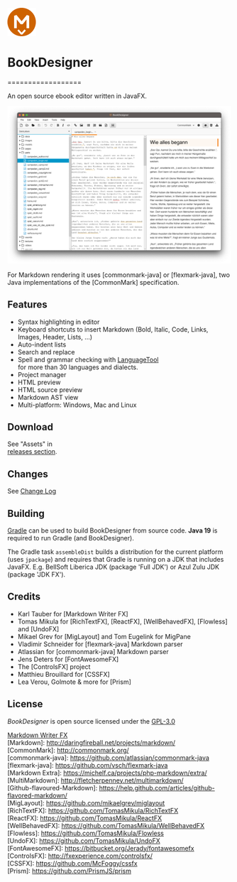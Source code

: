 ![BookDesigner](images/bookdesigner-64.png)  

# BookDesigner  
==================  

An open source ebook editor written in JavaFX.  

![BookDesigner Screenshot](images/screenshot.png)  

For Markdown rendering it uses [commonmark-java] or [flexmark-java],
two Java implementations of the [CommonMark] specification.  

Features  
--------  

  * Syntax highlighting in editor  
  * Keyboard shortcuts to insert Markdown (Bold, Italic, Code, Links, Images, Header, Lists, ...)  
  * Auto-indent lists  
  * Search and replace  
  * Spell and grammar checking with [LanguageTool](https://languagetool.org/)  
    for more than 30 languages and dialects.  
  * Project manager  
  * HTML preview  
  * HTML source preview  
  * Markdown AST view  
  * Multi-platform: Windows, Mac and Linux  

Download  
--------  

See "Assets" in  
[releases section](https://github.com/crowdware/bookdesigner/releases).  


Changes  
-------  

See [Change Log](CHANGES.md)  


Building  
--------  

[Gradle](https://gradle.org) can be used to build BookDesigner from source
code. **Java 19** is required to run Gradle (and BookDesigner).

The Gradle task `assembleDist` builds a distribution for the current platform
(uses `jpackage`) and requires that Gradle is running on a JDK that includes
JavaFX. E.g. BellSoft Liberica JDK (package 'Full JDK') or Azul Zulu JDK
(package 'JDK FX').


Credits  
-------  

  * Karl Tauber for [Markdown Writer FX]  
  * Tomas Mikula for [RichTextFX], [ReactFX], [WellBehavedFX], [Flowless] and [UndoFX]  
  * Mikael Grev for [MigLayout] and Tom Eugelink for MigPane  
  * Vladimir Schneider for [flexmark-java] Markdown parser  
  * Atlassian for [commonmark-java] Markdown parser  
  * Jens Deters for [FontAwesomeFX]  
  * The [ControlsFX] project  
  * Matthieu Brouillard for [CSSFX]  
  * Lea Verou, Golmote & more for [Prism]  

License
-------

*BookDesigner* is open source licensed under the [GPL-3.0](LICENSE)  

   [Markdown Writer FX](https://github.com/JFormDesigner/bookdesigner)  
   [Markdown]: http://daringfireball.net/projects/markdown/  
   [CommonMark]: http://commonmark.org/  
   [commonmark-java]: https://github.com/atlassian/commonmark-java  
   [flexmark-java]: https://github.com/vsch/flexmark-java  
   [Markdown Extra]: https://michelf.ca/projects/php-markdown/extra/  
   [MultiMarkdown]: http://fletcherpenney.net/multimarkdown/  
   [Github-flavoured-Markdown]: https://help.github.com/articles/github-flavored-markdown/  
   [MigLayout]: https://github.com/mikaelgrev/miglayout  
   [RichTextFX]: https://github.com/TomasMikula/RichTextFX  
   [ReactFX]: https://github.com/TomasMikula/ReactFX  
   [WellBehavedFX]: https://github.com/TomasMikula/WellBehavedFX  
   [Flowless]: https://github.com/TomasMikula/Flowless  
   [UndoFX]: https://github.com/TomasMikula/UndoFX  
   [FontAwesomeFX]: https://bitbucket.org/Jerady/fontawesomefx  
   [ControlsFX]: http://fxexperience.com/controlsfx/  
   [CSSFX]: https://github.com/McFoggy/cssfx  
   [Prism]: https://github.com/PrismJS/prism  
